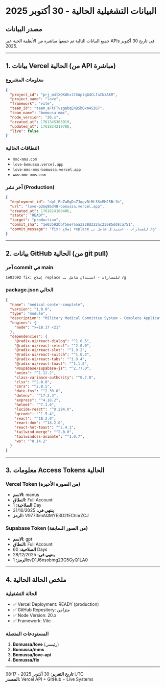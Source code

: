 # البيانات التشغيلية الحالية - 30 أكتوبر 2025

## مصدر البيانات
جميع البيانات التالية تم جمعها مباشرة من الأنظمة الحية عبر APIs في تاريخ 30 أكتوبر 2025.

---

## 1. بيانات Vercel الحالية (من API مباشرة)

### معلومات المشروع

```json
{
  "project_id": "prj_m4tXQKdhxlC6AptqG4CLfaCkzAkM",
  "project_name": "love",
  "framework": "vite",
  "team_id": "team_aFtFTvzgabqENB5bOxn4SiO7",
  "team_name": "bomousa-mmc",
  "node_version": "20.x",
  "created_at": 1761345303919,
  "updated_at": 1761824219708,
  "live": false
}
```

### النطاقات الحالية
- `mmc-mms.com`
- `love-bomussa.vercel.app`
- `love-mmc-mms-bomussa.vercel.app`
- `www.mmc-mms.com`

### آخر نشر (Production)
```json
{
  "deployment_id": "dpl_BhZwBgDnZJqgvDtML38xMMJ5Br1b",
  "url": "love-p3mq9bd48-bomussa.vercel.app",
  "created_at": 1761824188406,
  "state": "READY",
  "target": "production",
  "commit_sha": "1e03b92bbf56e7aaa3228d222ac23085dd8ca751",
  "commit_message": "fix: إصلاح replace للمسارات - استبدال شامل بـ /g"
}
```

---

## 2. بيانات GitHub الحالية (من git pull)

### آخر commit في main
```
1e03b92 fix: إصلاح replace للمسارات - استبدال شامل بـ /g
```

### package.json الحالي
```json
{
  "name": "medical-center-complete",
  "version": "1.0.0",
  "type": "module",
  "description": "Military Medical Committee System - Complete Application",
  "engines": {
    "node": ">=18.17 <21"
  },
  "dependencies": {
    "@radix-ui/react-dialog": "^1.0.5",
    "@radix-ui/react-select": "^2.0.0",
    "@radix-ui/react-slot": "^1.0.2",
    "@radix-ui/react-switch": "^1.0.3",
    "@radix-ui/react-tabs": "^1.0.4",
    "@radix-ui/react-toast": "^1.1.5",
    "@supabase/supabase-js": "^2.77.0",
    "axios": "^1.12.2",
    "class-variance-authority": "^0.7.0",
    "clsx": "^2.0.0",
    "cors": "^2.8.5",
    "date-fns": "^2.30.0",
    "dotenv": "^17.2.3",
    "express": "^4.18.2",
    "helmet": "^7.1.0",
    "lucide-react": "^0.294.0",
    "qrcode": "^1.5.4",
    "react": "^18.2.0",
    "react-dom": "^18.2.0",
    "react-hot-toast": "^2.4.1",
    "tailwind-merge": "^2.0.0",
    "tailwindcss-animate": "^1.0.7",
    "ws": "^8.14.2"
  }
}
```

---

## 3. معلومات Access Tokens الحالية

### Vercel Token (من الصورة الأخيرة)
- **الاسم:** manus
- **النطاق:** Full Account
- **الصلاحية:** 1 Day
- **ينتهي في:** 31/10/2025
- **الرمز:** V9773imAQMYE3D2fEChnrZCJ

### Supabase Token (من الصور السابقة)
- **الاسم:** gpt
- **النطاق:** Full Account
- **الصلاحية:** 60 Days
- **ينتهي في:** 28/12/2025
- **الرمز:** 1ovD1J6nsobmg23G5GyQ1LA0

---

## 4. ملخص الحالة الحالية

### الحالة التشغيلية
- ✅ Vercel Deployment: READY (production)
- ✅ GitHub Repository: متزامن
- ✅ Node Version: 20.x
- ✅ Framework: Vite

### المستودعات المتصلة
1. **Bomussa/love** (رئيسي)
2. **Bomussa/mms**
3. **Bomussa/love-api**
4. **Bomussa/fix**

---

**تاريخ التقرير:** 30 أكتوبر 2025 - 08:17 UTC  
**المصدر:** Vercel API + GitHub + Live Systems
